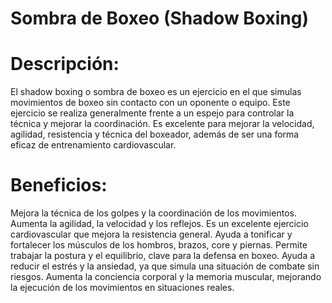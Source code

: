 # Sombra de Boxeo (Shadow Boxing)

# Descripción:
El shadow boxing o sombra de boxeo es un ejercicio en el que simulas movimientos de boxeo sin contacto con un oponente o equipo. Este ejercicio se realiza generalmente frente a un espejo para controlar la técnica y mejorar la coordinación. Es excelente para mejorar la velocidad, agilidad, resistencia y técnica del boxeador, además de ser una forma eficaz de entrenamiento cardiovascular.


# Beneficios:

Mejora la técnica de los golpes y la coordinación de los movimientos.
Aumenta la agilidad, la velocidad y los reflejos.
Es un excelente ejercicio cardiovascular que mejora la resistencia general.
Ayuda a tonificar y fortalecer los músculos de los hombros, brazos, core y piernas.
Permite trabajar la postura y el equilibrio, clave para la defensa en boxeo.
Ayuda a reducir el estrés y la ansiedad, ya que simula una situación de combate sin riesgos.
Aumenta la conciencia corporal y la memoria muscular, mejorando la ejecución de los movimientos en situaciones reales.
